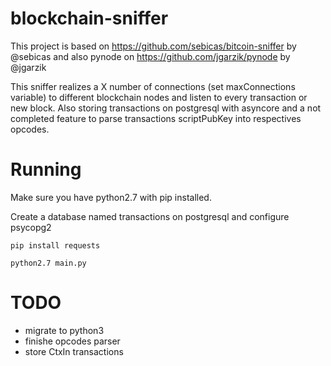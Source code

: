 # blockchain-sniffer

This project is based on https://github.com/sebicas/bitcoin-sniffer by @sebicas
and also pynode on https://github.com/jgarzik/pynode by @jgarzik

This sniffer realizes a X number of connections (set maxConnections variable) to different blockchain nodes and listen to 
every transaction or new block. Also storing transactions on postgresql with asyncore and a not completed feature to 
parse transactions scriptPubKey into respectives opcodes.

# Running

Make sure you have python2.7 with pip installed.

Create a database named transactions on postgresql and configure psycopg2

`pip install requests`

`python2.7 main.py`


# TODO 
- migrate to python3
- finishe opcodes parser
- store CtxIn transactions
